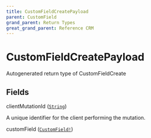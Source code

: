 ```yaml
---
title: CustomFieldCreatePayload
parent: CustomField
grand_parent: Return Types
great_grand_parent: Reference CRM
---
```


# CustomFieldCreatePayload

Autogenerated return type of CustomFieldCreate

## Fields

<div class="field-entry ">
  <span id="client_mutation_id" class="field-name anchored">clientMutationId (<code><a href="/docs/reference_crm/scalar/string">String</a></code>)</span>

  <div class="description-wrapper">
   <p>A unique identifier for the client performing the mutation.</p>

  </div>
</div>

<div class="field-entry ">
  <span id="custom_field" class="field-name anchored">customField (<code><a href="/docs/reference_crm/object/custom_field">CustomField!</a></code>)</span>

  <div class="description-wrapper">

  </div>
</div>

